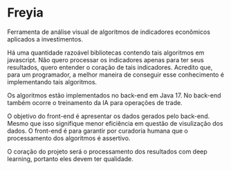 # Freyia

Ferramenta de análise visual de algoritmos de indicadores econômicos aplicados a investimentos.

Há uma quantidade razoável bibliotecas contendo tais algoritmos em javascript.
Não quero processar os indicadores apenas para ter seus resultados, quero entender o coração de tais indicadores.
Acredito que, para um programador, a melhor maneira de conseguir esse conhecimento é implementando tais algoritmos.

Os algoritmos estão implementados no back-end em Java 17.
No back-end também ocorre o treinamento da IA para operações de trade.

O objetivo do front-end é apresentar os dados gerados pelo back-end.
Mesmo que isso signifique menor eficiência em questão de visulização dos dados.
O front-end é para garantir por curadoria humana que o processamento dos algoritmos é assertivo.

O coração do projeto será o processamento dos resultados com deep learning, portanto eles devem ter qualidade.
